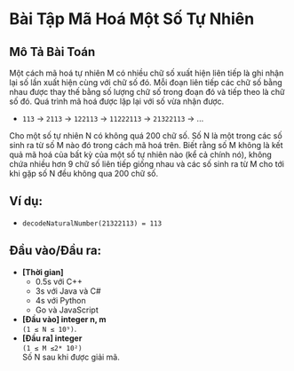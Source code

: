 # Bài Tập Mã Hoá Một Số Tự Nhiên

## Mô Tả Bài Toán
Một cách mã hoá tự nhiên M có nhiều chữ số xuất hiện liên tiếp là ghi nhận lại số lần xuất hiện cùng với chữ số đó. Mỗi đoạn liên tiếp các chữ số bằng nhau được thay thế bằng số lượng chữ số trong đoạn đó và tiếp theo là chữ số đó. Quá trình mã hoá được lặp lại với số vừa nhận được.

-  `113` -> `2113` -> `122113` -> `11222113` -> `21322113` -> ...

Cho một số tự nhiên N có không quá 200 chữ số. Số N là một trong các số sinh ra từ số M nào đó trong cách mã hoá trên. Biết rằng số M không là kết quả mã hoá của bất kỳ của một số tự nhiên nào (kể cả chính nó), không chứa nhiều hơn 9 chữ số liên tiếp giống nhau và các số sinh ra từ M cho tới khi gặp số N đều không qua 200 chữ số.

## Ví dụ:
- `decodeNaturalNumber(21322113) = 113`

## Đầu vào/Đầu ra:

- **[Thời gian]**
   - 0.5s với C++ 
   - 3s với Java và C#
   - 4s với Python
   - Go và JavaScript
- **[Đầu vào] integer n, m**\
  `(1 ≤ N ≤ 10⁹)`.
- **[Đầu ra] integer** \
  `(1 ≤ M ≤2* 10²)`\
  Số N sau khi được giải mã.